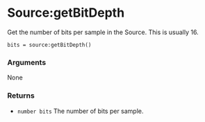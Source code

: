 <!--
category: reference
-->

Source:getBitDepth
===

Get the number of bits per sample in the Source.  This is usually 16.

    bits = source:getBitDepth()

### Arguments

None

### Returns

- `number bits` The number of bits per sample.
